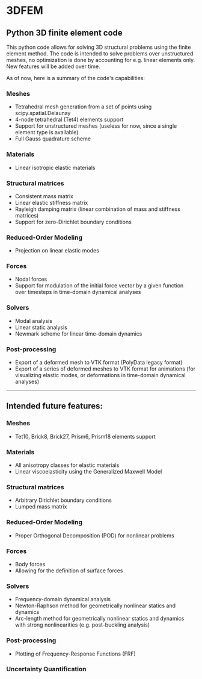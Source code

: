 # 3DFEM
## Python 3D finite element code

This python code allows for solving 3D structural problems using the finite element method.
The code is intended to solve problems over unstructured meshes, no optimization is done by accounting for e.g. linear elements only.
New features will be added over time.

As of now, here is a summary of the code's capabilities:

### Meshes
* Tetrahedral mesh generation from a set of points using scipy.spatial.Delaunay
* 4-node tetrahedral (Tet4) elements support
* Support for unstructured meshes (useless for now, since a single element type is available)
* Full Gauss quadrature scheme

### Materials
* Linear isotropic elastic materials

### Structural matrices
* Consistent mass matrix
* Linear elastic stiffness matrix
* Rayleigh damping matrix (linear combination of mass and stiffness matrices)
* Support for zero-Dirichlet boundary conditions

### Reduced-Order Modeling
* Projection on linear elastic modes

### Forces
* Nodal forces
* Support for modulation of the initial force vector by a given function over timesteps in time-domain dynamical analyses

### Solvers
* Modal analysis
* Linear static analysis
* Newmark scheme for linear time-domain dynamics

### Post-processing
* Export of a deformed mesh to VTK format (PolyData legacy format)
* Export of a series of deformed meshes to VTK format for animations (for visualizing elastic modes, or deformations in time-domain dynamical analyses)

----

## Intended future features: 

### Meshes
* Tet10, Brick8, Brick27, Prism6, Prism18 elements support

### Materials
* All anisotropy classes for elastic materials
* Linear viscoelasticity using the Generalized Maxwell Model

### Structural matrices
* Arbitrary Dirichlet boundary conditions
* Lumped mass matrix

### Reduced-Order Modeling
* Proper Orthogonal Decomposition (POD) for nonlinear problems

### Forces
* Body forces
* Allowing for the definition of surface forces

### Solvers
* Frequency-domain dynamical analysis
* Newton-Raphson method for geometrically nonlinear statics and dynamics
* Arc-length method for geometrically nonlinear statics and dynamics with strong nonlinearities (e.g. post-buckling analysis)

### Post-processing
* Plotting of Frequency-Response Functions (FRF)

### Uncertainty Quantification




